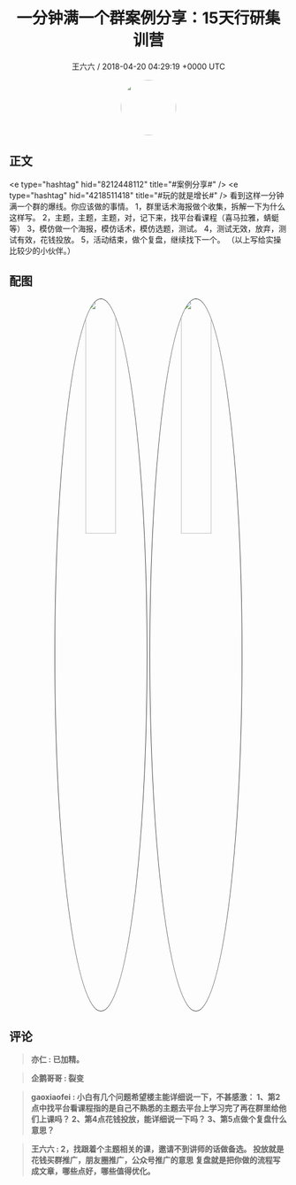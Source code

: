 <h1 align="center">一分钟满一个群案例分享：15天行研集训营</h1>
<p align="center">
    <a>王六六 / 2018-04-20 04:29:19 &#43;0000 UTC</a>
</p>

<div align="center">
    <img src="https://images.zsxq.com/FjoEggTJXg0GLhFKLn_iorf4P59Z?e=1590940799&amp;token=kIxbL07-8jAj8w1n4s9zv64FuZZNEATmlU_Vm6zD:ri9uHackkQeE-KOwebEfmaM-3AM=" width="100" height="100" style="border:1px solid;border-radius:50%; color:#ffffff"/>
</div>

## 正文

<div>
&lt;e type=&#34;hashtag&#34; hid=&#34;8212448112&#34; title=&#34;#案例分享#&#34; /&gt;  &lt;e type=&#34;hashtag&#34; hid=&#34;4218511418&#34; title=&#34;#玩的就是增长#&#34; /&gt;  看到这样一分钟满一个群的爆线。你应该做的事情。
1，群里话术海报做个收集，拆解一下为什么这样写。
2，主题，主题，主题，对，记下来，找平台看课程（喜马拉雅，蜻蜓等）
3，模仿做一个海报，模仿话术，模仿选题，测试。
4，测试无效，放弃，测试有效，花钱投放。
5，活动结束，做个复盘，继续找下一个。
（以上写给实操比较少的小伙伴。）
</div>

## 配图
<div class="image" align="center">

<img src="https://images.zsxq.com/FmxVKs4TrxGoM3creObUiC3A8wD-?imageMogr2/auto-orient/thumbnail/800x/format/jpg/blur/1x0/quality/75&amp;e=1590940799&amp;token=kIxbL07-8jAj8w1n4s9zv64FuZZNEATmlU_Vm6zD:fAU8LqAZx-fuulsAhkhrmiy6vs8=" width="33%" height="33%" style="border:1px solid;border-radius:50%; color:#3c3f41"/>

<img src="https://images.zsxq.com/FqXE9R55byF6VOdprp5waRlIczg4?e=1590940799&amp;token=kIxbL07-8jAj8w1n4s9zv64FuZZNEATmlU_Vm6zD:oL5u2stV4VZi-tZvTj6QEq-fwgI=" width="33%" height="33%" style="border:1px solid;border-radius:50%; color:#3c3f41"/>

</div>

## 评论

<div align="left">
<div>

<blockquote >
<span> <strong>亦仁 : 已加精。 </strong></span>
</blockquote>

<blockquote >
<span> <strong>企鹅哥哥 : 裂变 </strong></span>
</blockquote>

<blockquote >
<span> <strong>gaoxiaofei : 小白有几个问题希望楼主能详细说一下，不甚感激：
1、第2点中找平台看课程指的是自己不熟悉的主题去平台上学习完了再在群里给他们上课吗？
2、第4点花钱投放，能详细说一下吗？
3、第5点做个复盘什么意思？ </strong></span>
</blockquote>

<blockquote >
<span> <strong>王六六 : 2，找跟着个主题相关的课，邀请不到讲师的话做备选。
投放就是花钱买群推广，朋友圈推广，公众号推广的意思
复盘就是把你做的流程写成文章，哪些点好，哪些值得优化。 </strong></span>
</blockquote>

</div>
</div>